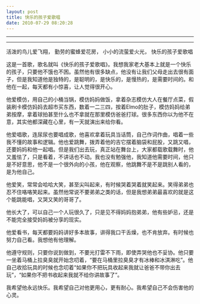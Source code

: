 ```yaml
---
layout: post
title: 快乐的孩子爱歌唱
date: 2010-07-29 08:20:28
---
```


<meta http-equiv='Content-Type' content='text/html; charset=utf-8' />

---

---

活泼的鸟儿爱飞翔，
勤劳的蜜蜂爱花房，
小小的流萤爱火光，
快乐的孩子爱歌唱

这是一首歌，歌名就叫《快乐的孩子爱歌唱》。我想我家老大基本上就是一个快乐的孩子，只要他不饿也不困。虽然他有很多缺点，他没有让我们父母走出去很有面子，但是我知道他是独特的，是聪明的，是快乐的，是慢热的，是需要时间的。和他在一起，每天都有小惊喜，让人觉得很开心。


他爱模仿，用自己的小桶当锅，模仿妈妈做饭，拿着杂志模仿大人在餐厅点菜，假装刷卡模仿妈妈去超市买东西，数着一二三四，按着Elmo的肚子，模仿妈妈给弟弟按摩，拿着球拍甚至什么也不拿就在那里模仿爸爸打球。很多东西你以为他不在意，其实他都深藏在心里，有一天就演出来给你看。


他爱唱歌，连尿尿也要唱成歌，他喜欢拿着玩具当话筒，自己作词作曲，唱着一些我不懂的故事和逻辑。他也爱跳舞，拨弄着他的吉它摆着脑袋和屁股，又跳又唱，还要妈妈和他一起唱。但是我们出去玩，真正站在舞台上，大家都载歌载舞时，他又羞怯了，只是看着，不讲话也不动。我也没有勉强他，我知道他需要时间，他只是不好意思，他不是一个很外向的小孩，他在观察，他跳舞不是不是跳别人看的，是为他自己。


他爱笑，常常会哈哈大笑，甚至尖叫起来，有时候哭着哭着就笑起来。笑得弟弟也忍不住咯咯笑起来。虽然他常说不要弟弟之类的话，但是我想弟弟最喜欢的就是这个能跳能唱，又哭又笑的哥哥了。


他长大了，可以自己一个人玩很久了，只是见不得妈妈抱弟弟，他有些妒忌，还是不能完全接受妈妈被分享的现实。

他爱看书，每天都要妈妈讲好多本故事，讲得我口干舌燥，也不肯放弃。有时候也努力自己看。我想他有他理解。

他遵守规则，只要你说到做到，不要光打雷不下雨，即使弄哭他也不妥协。他只要一坐着马桶上拉臭臭就开始念叨着，“要在马桶里拉臭臭才有冰棒和冰淇淋吃”。他自己收拾玩具的时候也念叨着“如果你不把玩具收起来我就让爸爸不带你出去玩”，“如果你不把书收起来我就不给你讲故事了”。


我希望他永远快乐。我希望自己对他更用心，更有耐心。我希望自己不会伤害他的心灵。



